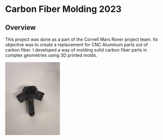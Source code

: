 # Carbon Fiber Molding 2023 #

## Overview ##

This project was done as a part of the Cornell Mars Rover project team. Its objective was to 
create a replacement for CNC Aluminum parts out of carbon fiber. I developed a way of molding 
solid carbon fiber parts in complex geometries using 3D printed molds. 

<img src="images/CF_Suspension_Part.jpg" alt="Frame CAD" width="35%" />

